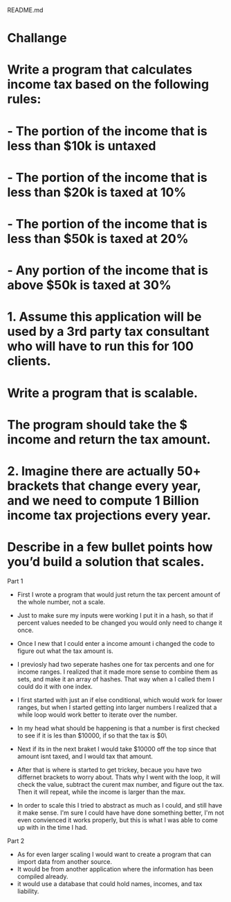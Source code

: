README.md
# Challange
# Write a program that calculates income tax based on the following rules: 
# - The portion of the income that is less than $10k is untaxed
# - The portion of the income that is less than $20k is taxed at 10%
# - The portion of the income that is less than $50k is taxed at 20%
# - Any portion of the income that is above $50k is taxed at 30%

# 1. Assume this application will be used by a 3rd party tax consultant who will have to run this for 100 clients.
# Write a program that is scalable.
# The program should take the $ income and return the tax amount.
# 2. Imagine there are actually 50+ brackets that change every year, and we need to compute 1 Billion income tax projections every year.
# Describe in a few bullet points how you’d build a solution that scales.

Part 1

* First I wrote a program that would just return the tax percent amount of the whole number, not a scale. 

* Just to make sure my inputs were working I put it in a hash, so that if percent values needed to be changed you would only need to change it once. 

* Once I new that I could enter a income amount i changed the code to figure out what the tax amount is. 

* I previosly had two seperate hashes one for tax percents and one for income ranges. I realized that it made more sense to combine them as sets, and make it an array of hashes. That way when a I called them I could do it with one index.  

* I first started with just an if else conditional, which would work for lower ranges, but when I started getting into larger numbers I realized that a while loop would work better to iterate over the number. 

* In my head what should be happening is that a number is first checked to see if it is les than $10000, if so that the tax is $0\

* Next if its in the next braket I would take $10000 off the top since that amount isnt taxed, and I would tax that amount. 

* After that is where is started to get trickey, becaue you have two differnet brackets to worry about. Thats why I went with the loop, it will check the value, subtract the curent max number, and figure out the tax. Then it will repeat, while the income is larger than the max. 

* In order to scale this I tried to abstract as much as I could, and still have it make sense. I'm sure I could have have done something better, I'm not even convienced it works properly, but this is what I was able to come up with in the time I had. 

Part 2

* As for even larger scaling I would want to create a program that can import data from another source. 
* It would be from another application where the information has been compiled already. 
* it would use a database that could hold names, incomes, and tax liability. 